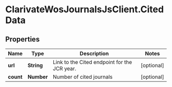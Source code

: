 # ClarivateWosJournalsJsClient.CitedData

## Properties

Name | Type | Description | Notes
------------ | ------------- | ------------- | -------------
**url** | **String** | Link to the Cited endpoint for the JCR year. | [optional] 
**count** | **Number** | Number of cited journals | [optional] 


